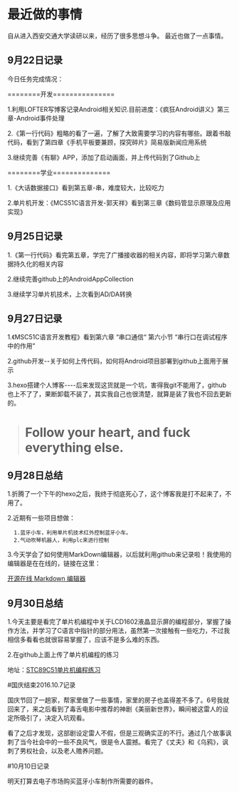 # 最近做的事情

自从进入西安交通大学读研以来，经历了很多思想斗争。
最近也做了一点事情。


## 9月22日记录

今日任务完成情况：


========开发===============

1.利用LOFTER写博客记录Android相关知识.目前进度：《疯狂Android讲义》第三章-Android事件处理

2.《第一行代码》粗略的看了一遍，了解了大致需要学习的内容有哪些。跟着书敲代码，看到了第四章《手机平板要兼顾，探究碎片》简易版新闻应用系统

3.继续完善《有聊》APP，添加了启动画面，并上传代码到了Github上


========学业==============


1.《大话数据接口》看到第五章-串，难度较大，比较吃力

2.单片机开发：《MCS51C语言开发-郭天祥》看到第三章《数码管显示原理及应用实现》

## 9月25日记录

1.《第一行代码》看完第五章，学完了广播接收器的相关内容，即将学习第六章数据持久化的相关内容

2.继续完善github上的AndroidAppCollection

3.继续学习单片机技术，上次看到AD/DA转换

## 9月27日记录

1.《MSC51C语言开发教程》看到第六章 “串口通信“  第六小节  “串行口在调试程序中的作用”

2.github开发--关于如何上传代码，如何将Android项目部署到github上面用于展示

3.hexo搭建个人博客----后来发现这货就是一个坑，害得我git不能用了，github也上不了了，果断卸载不装了，其实我自己也很清楚，就算是装了我也不回去更新的。

> # Follow your heart, and fuck everything else.

## 9月28日总结

1.折腾了一个下午的hexo之后，我终于彻底死心了，这个博客我是打不起来了，不用了。

2.近期有一些项目想做：

      1.蓝牙小车，利用单片机技术红外控制蓝牙小车。
      2.气动吹琴机器人，利用plc来进行控制
	  
3.今天学会了如何使用MarkDown编辑器，以后就利用github来记录啦！我使用的编辑器是在在线的，链接在这里：

[开源在线 Markdown 编辑器](https://pandao.github.io/editor.md/)

## 9月30日总结

1.今天主要是看完了单片机编程中关于LCD1602液晶显示屏的编程部分，掌握了操作方法，并学习了C语言中指针的部分用法，虽然第一次接触有一些吃力，不过我相信多看看也就很容易掌握了，应该不是多么难的东西。

2.在github上面上传了单片机编程的练习

地址：[STC89C51单片机编程练习](https://github.com/shibobo/STC89C51-MCU-Programming)


#国庆结束2016.10.7记录

 国庆节回了一趟家，帮家里做了一些事情，家里的房子也盖得差不多了。6号我就回来了，来之后看到了毒舌电影中推荐的神剧《美丽新世界》，瞬间被这雷人的设定所吸引了，决定入坑观看。
 
 看了之后才发现，这部剧设定雷人不假，但是三观确实正的不行。通过几个故事讽刺了当今社会中的一些不良风气，很是令人震撼。看完了《丈夫》和《乌鸦》，讽刺了男权社会，以及老人赡养问题。
 
 #10月10日记录
 
 明天打算去电子市场购买蓝牙小车制作所需要的器件。










